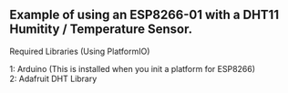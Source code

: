 ## Example of using an ESP8266-01 with a DHT11 Humitity / Temperature Sensor.
Required Libraries (Using PlatformIO)  

1: Arduino (This is installed when you init a platform for ESP8266)  
2: Adafruit DHT Library
